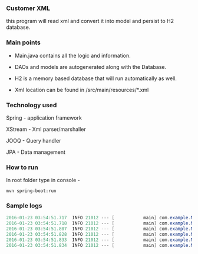 ### Customer XML

this program will read xml and convert it into model and persist to H2 database.

### Main points
- Main.java contains all the logic and information.

- DAOs and models are autogenerated along with the Database.

- H2 is a memory based database that will run automatically as well.

- Xml location can be found in /src/main/resources/*.xml

### Technology used
Spring - application framework

XStream - Xml parser/marshaller

JOOQ - Query handler

JPA - Data management


### How to run

In root folder type in console - 
```
mvn spring-boot:run
```

### Sample logs
``` java
2016-01-23 03:54:51.717  INFO 21012 --- [           main] com.example.Main                         : [CustomerTbl (any_guid, alex, 26)]
2016-01-23 03:54:51.718  INFO 21012 --- [           main] com.example.Main                         : [CustomerInfoTbl (any_guid, COUNTRY, PH), CustomerInfoTbl (any_guid, CITY, MANILA)]
2016-01-23 03:54:51.807  INFO 21012 --- [           main] com.example.Main                         : map1: Customer{name='solo customer', age=26, other={country=PH, city=Makati}}
2016-01-23 03:54:51.828  INFO 21012 --- [           main] com.example.Main                         : map2: Customers{customers=[Customer{name='someone else', age=26, other={country=MY, city=Kuala Lumpur}}, Customer{name='someone else2', age=28, other={country=MY, city=Kuala Lumpur, municipal=Project 4}}]}
2016-01-23 03:54:51.833  INFO 21012 --- [           main] com.example.Main                         : [CustomerTbl (any_guid, alex, 26), CustomerTbl (ac8d8b3e-c12a-4780-bc29-a4e3854c1a19, solo customer, 26), CustomerTbl (629da520-6a0f-4a81-a7a4-b6003d0c7097, someone else, 26), CustomerTbl (91639ec4-efb5-46ce-9e2b-5f646f4e4f2a, someone else2, 28)]
2016-01-23 03:54:51.834  INFO 21012 --- [           main] com.example.Main                         : [CustomerInfoTbl (any_guid, COUNTRY, PH), CustomerInfoTbl (any_guid, CITY, MANILA), CustomerInfoTbl (ac8d8b3e-c12a-4780-bc29-a4e3854c1a19, COUNTRY, PH), CustomerInfoTbl (ac8d8b3e-c12a-4780-bc29-a4e3854c1a19, CITY, Makati), CustomerInfoTbl (629da520-6a0f-4a81-a7a4-b6003d0c7097, COUNTRY, MY), CustomerInfoTbl (629da520-6a0f-4a81-a7a4-b6003d0c7097, CITY, Kuala Lumpur), CustomerInfoTbl (91639ec4-efb5-46ce-9e2b-5f646f4e4f2a, COUNTRY, MY), CustomerInfoTbl (91639ec4-efb5-46ce-9e2b-5f646f4e4f2a, CITY, Kuala Lumpur), CustomerInfoTbl (91639ec4-efb5-46ce-9e2b-5f646f4e4f2a, MUNICIPAL, Project 4)]
```